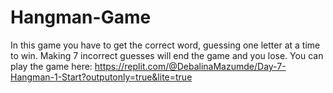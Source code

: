 # Hangman-Game
In this game you have to get the correct word, guessing one letter at a time to win. Making 7 incorrect guesses will end the game and you lose. You can play the game here: https://replit.com/@DebalinaMazumde/Day-7-Hangman-1-Start?outputonly=true&lite=true
